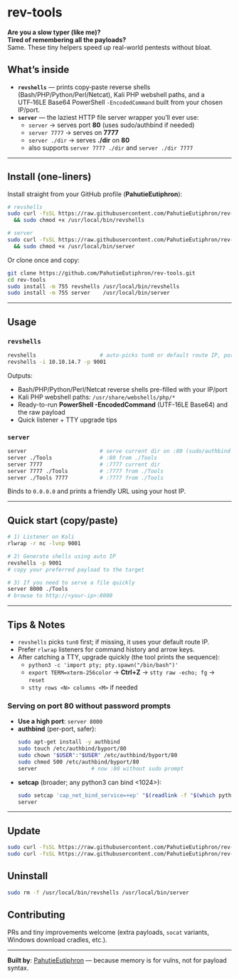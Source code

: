 # rev-tools

**Are you a slow typer (like me)?**  
**Tired of remembering all the payloads?**  
Same. These tiny helpers speed up real-world pentests without bloat.

## What’s inside
- **`revshells`** — prints copy‑paste reverse shells (Bash/PHP/Python/Perl/Netcat), Kali PHP webshell paths, and a UTF‑16LE Base64 PowerShell `-EncodedCommand` built from your chosen IP/port.
- **`server`** — the laziest HTTP file server wrapper you’ll ever use:
  - `server` → serves port **80** (uses sudo/authbind if needed)
  - `server 7777` → serves on **7777**
  - `server ./dir` → serves **./dir** on **80**
  - also supports `server 7777 ./dir` and `server ./dir 7777`

---

## Install (one-liners)
Install straight from your GitHub profile (**PahutieEutiphron**):

```bash
# revshells
sudo curl -fsSL https://raw.githubusercontent.com/PahutieEutiphron/rev-tools/main/revshells -o /usr/local/bin/revshells \
  && sudo chmod +x /usr/local/bin/revshells

# server
sudo curl -fsSL https://raw.githubusercontent.com/PahutieEutiphron/rev-tools/main/server -o /usr/local/bin/server \
  && sudo chmod +x /usr/local/bin/server
```

Or clone once and copy:
```bash
git clone https://github.com/PahutieEutiphron/rev-tools.git
cd rev-tools
sudo install -m 755 revshells /usr/local/bin/revshells
sudo install -m 755 server    /usr/local/bin/server
```

---

## Usage
### `revshells`
```bash
revshells                    # auto-picks tun0 or default route IP, port 443
revshells -i 10.10.14.7 -p 9001
```
Outputs:
- Bash/PHP/Python/Perl/Netcat reverse shells pre-filled with your IP/port
- Kali PHP webshell paths: `/usr/share/webshells/php/*`
- Ready-to-run **PowerShell -EncodedCommand** (UTF-16LE Base64) and the raw payload
- Quick listener + TTY upgrade tips

### `server`
```bash
server                       # serve current dir on :80 (sudo/authbind if needed)
server ./Tools               # :80 from ./Tools
server 7777                  # :7777 current dir
server 7777 ./Tools          # :7777 from ./Tools
server ./Tools 7777          # :7777 from ./Tools
```
Binds to `0.0.0.0` and prints a friendly URL using your host IP.

---

## Quick start (copy/paste)
```bash
# 1) Listener on Kali
rlwrap -r nc -lvnp 9001

# 2) Generate shells using auto IP
revshells -p 9001
# copy your preferred payload to the target

# 3) If you need to serve a file quickly
server 8000 ./Tools
# browse to http://<your-ip>:8000
```

---

## Tips & Notes
- `revshells` picks `tun0` first; if missing, it uses your default route IP.
- Prefer `rlwrap` listeners for command history and arrow keys.
- After catching a TTY, upgrade quickly (the tool prints the sequence):
  - `python3 -c 'import pty; pty.spawn("/bin/bash")'`
  - `export TERM=xterm-256color` → **Ctrl+Z** → `stty raw -echo; fg` → `reset`
  - `stty rows <N> columns <M>` if needed

### Serving on port 80 without password prompts
- **Use a high port**: `server 8000`
- **authbind** (per-port, safer):
  ```bash
  sudo apt-get install -y authbind
  sudo touch /etc/authbind/byport/80
  sudo chown "$USER":"$USER" /etc/authbind/byport/80
  sudo chmod 500 /etc/authbind/byport/80
  server                 # now :80 without sudo prompt
  ```
- **setcap** (broader; any python3 can bind <1024>):
  ```bash
  sudo setcap 'cap_net_bind_service=+ep' "$(readlink -f "$(which python3)")"
  server
  ```

---

## Update
```bash
sudo curl -fsSL https://raw.githubusercontent.com/PahutieEutiphron/rev-tools/main/revshells -o /usr/local/bin/revshells && sudo chmod +x /usr/local/bin/revshells
sudo curl -fsSL https://raw.githubusercontent.com/PahutieEutiphron/rev-tools/main/server    -o /usr/local/bin/server    && sudo chmod +x /usr/local/bin/server
```

## Uninstall
```bash
sudo rm -f /usr/local/bin/revshells /usr/local/bin/server
```

## Contributing
PRs and tiny improvements welcome (extra payloads, `socat` variants, Windows download cradles, etc.).

---

**Built by**: [PahutieEutiphron](https://github.com/PahutieEutiphron) — because memory is for vulns, not for payload syntax.
